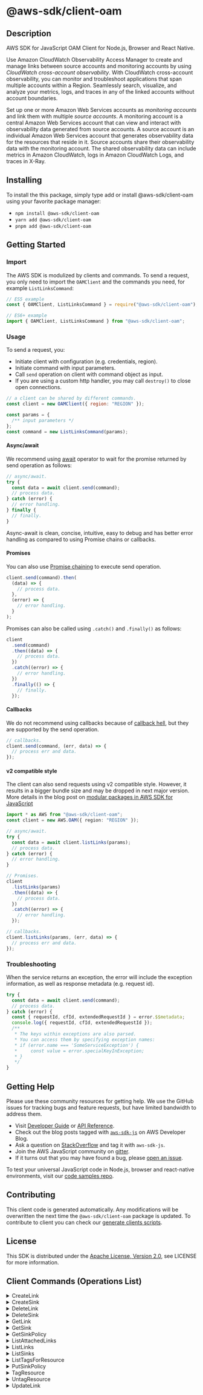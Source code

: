 <!-- generated file, do not edit directly -->

# @aws-sdk/client-oam

## Description

AWS SDK for JavaScript OAM Client for Node.js, Browser and React Native.

<p>Use Amazon CloudWatch Observability Access Manager to create and manage links between source accounts and
monitoring accounts by using <i>CloudWatch cross-account observability</i>. With
CloudWatch cross-account observability, you can monitor and troubleshoot applications that span
multiple accounts within a Region. Seamlessly search, visualize, and analyze your metrics,
logs, and traces in any of the linked accounts without account boundaries.</p>

<p>Set up one or more Amazon Web Services accounts as <i>monitoring
accounts</i> and link them with multiple <i>source accounts</i>. A
monitoring account is a central Amazon Web Services account that can view and interact with
observability data generated from source accounts. A source account is an individual Amazon Web Services account that generates observability data for the resources that reside in it.
Source accounts share their observability data with the monitoring account. The shared
observability data can include metrics in Amazon CloudWatch, logs in Amazon CloudWatch Logs, and traces in X-Ray.</p>

## Installing

To install the this package, simply type add or install @aws-sdk/client-oam
using your favorite package manager:

- `npm install @aws-sdk/client-oam`
- `yarn add @aws-sdk/client-oam`
- `pnpm add @aws-sdk/client-oam`

## Getting Started

### Import

The AWS SDK is modulized by clients and commands.
To send a request, you only need to import the `OAMClient` and
the commands you need, for example `ListLinksCommand`:

```js
// ES5 example
const { OAMClient, ListLinksCommand } = require("@aws-sdk/client-oam");
```

```ts
// ES6+ example
import { OAMClient, ListLinksCommand } from "@aws-sdk/client-oam";
```

### Usage

To send a request, you:

- Initiate client with configuration (e.g. credentials, region).
- Initiate command with input parameters.
- Call `send` operation on client with command object as input.
- If you are using a custom http handler, you may call `destroy()` to close open connections.

```js
// a client can be shared by different commands.
const client = new OAMClient({ region: "REGION" });

const params = {
  /** input parameters */
};
const command = new ListLinksCommand(params);
```

#### Async/await

We recommend using [await](https://developer.mozilla.org/en-US/docs/Web/JavaScript/Reference/Operators/await)
operator to wait for the promise returned by send operation as follows:

```js
// async/await.
try {
  const data = await client.send(command);
  // process data.
} catch (error) {
  // error handling.
} finally {
  // finally.
}
```

Async-await is clean, concise, intuitive, easy to debug and has better error handling
as compared to using Promise chains or callbacks.

#### Promises

You can also use [Promise chaining](https://developer.mozilla.org/en-US/docs/Web/JavaScript/Guide/Using_promises#chaining)
to execute send operation.

```js
client.send(command).then(
  (data) => {
    // process data.
  },
  (error) => {
    // error handling.
  }
);
```

Promises can also be called using `.catch()` and `.finally()` as follows:

```js
client
  .send(command)
  .then((data) => {
    // process data.
  })
  .catch((error) => {
    // error handling.
  })
  .finally(() => {
    // finally.
  });
```

#### Callbacks

We do not recommend using callbacks because of [callback hell](http://callbackhell.com/),
but they are supported by the send operation.

```js
// callbacks.
client.send(command, (err, data) => {
  // process err and data.
});
```

#### v2 compatible style

The client can also send requests using v2 compatible style.
However, it results in a bigger bundle size and may be dropped in next major version. More details in the blog post
on [modular packages in AWS SDK for JavaScript](https://aws.amazon.com/blogs/developer/modular-packages-in-aws-sdk-for-javascript/)

```ts
import * as AWS from "@aws-sdk/client-oam";
const client = new AWS.OAM({ region: "REGION" });

// async/await.
try {
  const data = await client.listLinks(params);
  // process data.
} catch (error) {
  // error handling.
}

// Promises.
client
  .listLinks(params)
  .then((data) => {
    // process data.
  })
  .catch((error) => {
    // error handling.
  });

// callbacks.
client.listLinks(params, (err, data) => {
  // process err and data.
});
```

### Troubleshooting

When the service returns an exception, the error will include the exception information,
as well as response metadata (e.g. request id).

```js
try {
  const data = await client.send(command);
  // process data.
} catch (error) {
  const { requestId, cfId, extendedRequestId } = error.$$metadata;
  console.log({ requestId, cfId, extendedRequestId });
  /**
   * The keys within exceptions are also parsed.
   * You can access them by specifying exception names:
   * if (error.name === 'SomeServiceException') {
   *     const value = error.specialKeyInException;
   * }
   */
}
```

## Getting Help

Please use these community resources for getting help.
We use the GitHub issues for tracking bugs and feature requests, but have limited bandwidth to address them.

- Visit [Developer Guide](https://docs.aws.amazon.com/sdk-for-javascript/v3/developer-guide/welcome.html)
  or [API Reference](https://docs.aws.amazon.com/AWSJavaScriptSDK/v3/latest/index.html).
- Check out the blog posts tagged with [`aws-sdk-js`](https://aws.amazon.com/blogs/developer/tag/aws-sdk-js/)
  on AWS Developer Blog.
- Ask a question on [StackOverflow](https://stackoverflow.com/questions/tagged/aws-sdk-js) and tag it with `aws-sdk-js`.
- Join the AWS JavaScript community on [gitter](https://gitter.im/aws/aws-sdk-js-v3).
- If it turns out that you may have found a bug, please [open an issue](https://github.com/aws/aws-sdk-js-v3/issues/new/choose).

To test your universal JavaScript code in Node.js, browser and react-native environments,
visit our [code samples repo](https://github.com/aws-samples/aws-sdk-js-tests).

## Contributing

This client code is generated automatically. Any modifications will be overwritten the next time the `@aws-sdk/client-oam` package is updated.
To contribute to client you can check our [generate clients scripts](https://github.com/aws/aws-sdk-js-v3/tree/main/scripts/generate-clients).

## License

This SDK is distributed under the
[Apache License, Version 2.0](http://www.apache.org/licenses/LICENSE-2.0),
see LICENSE for more information.

## Client Commands (Operations List)

<details>
<summary>
CreateLink
</summary>

[Command API Reference](https://docs.aws.amazon.com/AWSJavaScriptSDK/v3/latest/clients/client-oam/classes/createlinkcommand.html) / [Input](https://docs.aws.amazon.com/AWSJavaScriptSDK/v3/latest/clients/client-oam/interfaces/createlinkcommandinput.html) / [Output](https://docs.aws.amazon.com/AWSJavaScriptSDK/v3/latest/clients/client-oam/interfaces/createlinkcommandoutput.html)

</details>
<details>
<summary>
CreateSink
</summary>

[Command API Reference](https://docs.aws.amazon.com/AWSJavaScriptSDK/v3/latest/clients/client-oam/classes/createsinkcommand.html) / [Input](https://docs.aws.amazon.com/AWSJavaScriptSDK/v3/latest/clients/client-oam/interfaces/createsinkcommandinput.html) / [Output](https://docs.aws.amazon.com/AWSJavaScriptSDK/v3/latest/clients/client-oam/interfaces/createsinkcommandoutput.html)

</details>
<details>
<summary>
DeleteLink
</summary>

[Command API Reference](https://docs.aws.amazon.com/AWSJavaScriptSDK/v3/latest/clients/client-oam/classes/deletelinkcommand.html) / [Input](https://docs.aws.amazon.com/AWSJavaScriptSDK/v3/latest/clients/client-oam/interfaces/deletelinkcommandinput.html) / [Output](https://docs.aws.amazon.com/AWSJavaScriptSDK/v3/latest/clients/client-oam/interfaces/deletelinkcommandoutput.html)

</details>
<details>
<summary>
DeleteSink
</summary>

[Command API Reference](https://docs.aws.amazon.com/AWSJavaScriptSDK/v3/latest/clients/client-oam/classes/deletesinkcommand.html) / [Input](https://docs.aws.amazon.com/AWSJavaScriptSDK/v3/latest/clients/client-oam/interfaces/deletesinkcommandinput.html) / [Output](https://docs.aws.amazon.com/AWSJavaScriptSDK/v3/latest/clients/client-oam/interfaces/deletesinkcommandoutput.html)

</details>
<details>
<summary>
GetLink
</summary>

[Command API Reference](https://docs.aws.amazon.com/AWSJavaScriptSDK/v3/latest/clients/client-oam/classes/getlinkcommand.html) / [Input](https://docs.aws.amazon.com/AWSJavaScriptSDK/v3/latest/clients/client-oam/interfaces/getlinkcommandinput.html) / [Output](https://docs.aws.amazon.com/AWSJavaScriptSDK/v3/latest/clients/client-oam/interfaces/getlinkcommandoutput.html)

</details>
<details>
<summary>
GetSink
</summary>

[Command API Reference](https://docs.aws.amazon.com/AWSJavaScriptSDK/v3/latest/clients/client-oam/classes/getsinkcommand.html) / [Input](https://docs.aws.amazon.com/AWSJavaScriptSDK/v3/latest/clients/client-oam/interfaces/getsinkcommandinput.html) / [Output](https://docs.aws.amazon.com/AWSJavaScriptSDK/v3/latest/clients/client-oam/interfaces/getsinkcommandoutput.html)

</details>
<details>
<summary>
GetSinkPolicy
</summary>

[Command API Reference](https://docs.aws.amazon.com/AWSJavaScriptSDK/v3/latest/clients/client-oam/classes/getsinkpolicycommand.html) / [Input](https://docs.aws.amazon.com/AWSJavaScriptSDK/v3/latest/clients/client-oam/interfaces/getsinkpolicycommandinput.html) / [Output](https://docs.aws.amazon.com/AWSJavaScriptSDK/v3/latest/clients/client-oam/interfaces/getsinkpolicycommandoutput.html)

</details>
<details>
<summary>
ListAttachedLinks
</summary>

[Command API Reference](https://docs.aws.amazon.com/AWSJavaScriptSDK/v3/latest/clients/client-oam/classes/listattachedlinkscommand.html) / [Input](https://docs.aws.amazon.com/AWSJavaScriptSDK/v3/latest/clients/client-oam/interfaces/listattachedlinkscommandinput.html) / [Output](https://docs.aws.amazon.com/AWSJavaScriptSDK/v3/latest/clients/client-oam/interfaces/listattachedlinkscommandoutput.html)

</details>
<details>
<summary>
ListLinks
</summary>

[Command API Reference](https://docs.aws.amazon.com/AWSJavaScriptSDK/v3/latest/clients/client-oam/classes/listlinkscommand.html) / [Input](https://docs.aws.amazon.com/AWSJavaScriptSDK/v3/latest/clients/client-oam/interfaces/listlinkscommandinput.html) / [Output](https://docs.aws.amazon.com/AWSJavaScriptSDK/v3/latest/clients/client-oam/interfaces/listlinkscommandoutput.html)

</details>
<details>
<summary>
ListSinks
</summary>

[Command API Reference](https://docs.aws.amazon.com/AWSJavaScriptSDK/v3/latest/clients/client-oam/classes/listsinkscommand.html) / [Input](https://docs.aws.amazon.com/AWSJavaScriptSDK/v3/latest/clients/client-oam/interfaces/listsinkscommandinput.html) / [Output](https://docs.aws.amazon.com/AWSJavaScriptSDK/v3/latest/clients/client-oam/interfaces/listsinkscommandoutput.html)

</details>
<details>
<summary>
ListTagsForResource
</summary>

[Command API Reference](https://docs.aws.amazon.com/AWSJavaScriptSDK/v3/latest/clients/client-oam/classes/listtagsforresourcecommand.html) / [Input](https://docs.aws.amazon.com/AWSJavaScriptSDK/v3/latest/clients/client-oam/interfaces/listtagsforresourcecommandinput.html) / [Output](https://docs.aws.amazon.com/AWSJavaScriptSDK/v3/latest/clients/client-oam/interfaces/listtagsforresourcecommandoutput.html)

</details>
<details>
<summary>
PutSinkPolicy
</summary>

[Command API Reference](https://docs.aws.amazon.com/AWSJavaScriptSDK/v3/latest/clients/client-oam/classes/putsinkpolicycommand.html) / [Input](https://docs.aws.amazon.com/AWSJavaScriptSDK/v3/latest/clients/client-oam/interfaces/putsinkpolicycommandinput.html) / [Output](https://docs.aws.amazon.com/AWSJavaScriptSDK/v3/latest/clients/client-oam/interfaces/putsinkpolicycommandoutput.html)

</details>
<details>
<summary>
TagResource
</summary>

[Command API Reference](https://docs.aws.amazon.com/AWSJavaScriptSDK/v3/latest/clients/client-oam/classes/tagresourcecommand.html) / [Input](https://docs.aws.amazon.com/AWSJavaScriptSDK/v3/latest/clients/client-oam/interfaces/tagresourcecommandinput.html) / [Output](https://docs.aws.amazon.com/AWSJavaScriptSDK/v3/latest/clients/client-oam/interfaces/tagresourcecommandoutput.html)

</details>
<details>
<summary>
UntagResource
</summary>

[Command API Reference](https://docs.aws.amazon.com/AWSJavaScriptSDK/v3/latest/clients/client-oam/classes/untagresourcecommand.html) / [Input](https://docs.aws.amazon.com/AWSJavaScriptSDK/v3/latest/clients/client-oam/interfaces/untagresourcecommandinput.html) / [Output](https://docs.aws.amazon.com/AWSJavaScriptSDK/v3/latest/clients/client-oam/interfaces/untagresourcecommandoutput.html)

</details>
<details>
<summary>
UpdateLink
</summary>

[Command API Reference](https://docs.aws.amazon.com/AWSJavaScriptSDK/v3/latest/clients/client-oam/classes/updatelinkcommand.html) / [Input](https://docs.aws.amazon.com/AWSJavaScriptSDK/v3/latest/clients/client-oam/interfaces/updatelinkcommandinput.html) / [Output](https://docs.aws.amazon.com/AWSJavaScriptSDK/v3/latest/clients/client-oam/interfaces/updatelinkcommandoutput.html)

</details>
